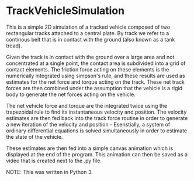 # TrackVehicleSimulation
This is a simple 2D simulation of a tracked vehicle composed of two rectangular tracks attached to a central plate. By track we refer to a continous belt that is in contact with the ground (also known as a tank tread). 

Given the track is in contact with the ground over a large area and not concentrated at a single point, the contact area is subdivided into a grid of contact elements. The friction force acting on these elements is the numerically integrated using simpson's rule, and these results are used as estimates for the net force and torque acting on the track. These net track forces are then combined under the assumption that the vehicle is a rigid body to generate the net forces acting on the vehicle.

The net vehicle force and torque are the integrated twice using the trapezoidal rule to find its instantaneous velocity and position. The velocity estimates are then fed back into the track force routine in order to generate a new iteration of the velocity and position - Esenstially, a system of ordinary differential equations is solved simultaneously in order to estimate the state of the vehicle.

These estimates are then fed into a simple canvas animation which is displayed at the end of the program. This animation can then be saved as a video that is created next to the .py file. 

NOTE: This was written in Python 3.
